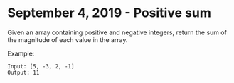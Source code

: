 # September 4, 2019 - Positive sum

Given an array containing positive and negative integers, return the sum of 
the magnitude of each value in the array.

Example:
```
Input: [5, -3, 2, -1]
Output: 11
```